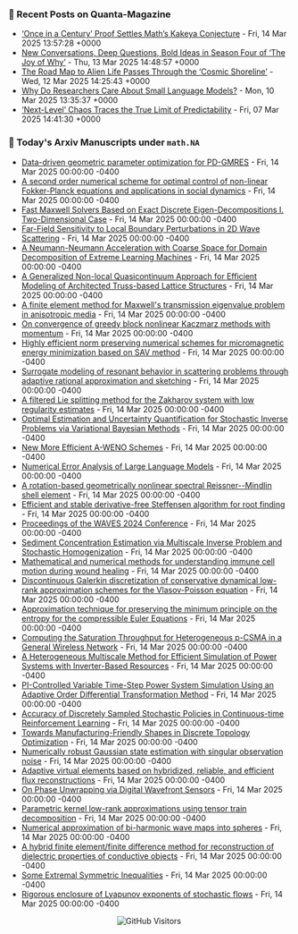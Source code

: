 ### 📝 Recent Posts on Quanta-Magazine
<!-- quanta starts -->
* <a href="https://www.quantamagazine.org/once-in-a-century-proof-settles-maths-kakeya-conjecture-20250314/">‘Once in a Century’ Proof Settles Math’s Kakeya Conjecture</a> - Fri, 14 Mar 2025 13:57:28 +0000
* <a href="https://www.quantamagazine.org/new-conversations-deep-questions-bold-ideas-in-season-four-of-the-joy-of-why-20250313/">New Conversations, Deep Questions, Bold Ideas in Season Four of ‘The Joy of Why’</a> - Thu, 13 Mar 2025 14:48:57 +0000
* <a href="https://www.quantamagazine.org/the-road-map-to-alien-life-passes-through-the-cosmic-shoreline-20250312/">The Road Map to Alien Life Passes Through the ‘Cosmic Shoreline’</a> - Wed, 12 Mar 2025 14:25:43 +0000
* <a href="https://www.quantamagazine.org/why-do-researchers-care-about-small-language-models-20250310/">Why Do Researchers Care About Small Language Models?</a> - Mon, 10 Mar 2025 13:35:37 +0000
* <a href="https://www.quantamagazine.org/next-level-chaos-traces-the-true-limit-of-predictability-20250307/">‘Next-Level’ Chaos Traces the True Limit of Predictability</a> - Fri, 07 Mar 2025 14:41:30 +0000
<!-- quanta ends -->


### 📝 Today's Arxiv Manuscripts under ``math.NA``
<!-- arxiv-math-na starts -->
* <a href="https://arxiv.org/abs/2503.09728">Data-driven geometric parameter optimization for PD-GMRES</a> - Fri, 14 Mar 2025 00:00:00 -0400
* <a href="https://arxiv.org/abs/2503.09848">A second order numerical scheme for optimal control of non-linear Fokker-Planck equations and applications in social dynamics</a> - Fri, 14 Mar 2025 00:00:00 -0400
* <a href="https://arxiv.org/abs/2503.09933">Fast Maxwell Solvers Based on Exact Discrete Eigen-Decompositions I. Two-Dimensional Case</a> - Fri, 14 Mar 2025 00:00:00 -0400
* <a href="https://arxiv.org/abs/2503.09998">Far-Field Sensitivity to Local Boundary Perturbations in 2D Wave Scattering</a> - Fri, 14 Mar 2025 00:00:00 -0400
* <a href="https://arxiv.org/abs/2503.10032">A Neumann-Neumann Acceleration with Coarse Space for Domain Decomposition of Extreme Learning Machines</a> - Fri, 14 Mar 2025 00:00:00 -0400
* <a href="https://arxiv.org/abs/2503.10134">A Generalized Non-local Quasicontinuum Approach for Efficient Modeling of Architected Truss-based Lattice Structures</a> - Fri, 14 Mar 2025 00:00:00 -0400
* <a href="https://arxiv.org/abs/2503.10165">A finite element method for Maxwell's transmission eigenvalue problem in anisotropic media</a> - Fri, 14 Mar 2025 00:00:00 -0400
* <a href="https://arxiv.org/abs/2503.10172">On convergence of greedy block nonlinear Kaczmarz methods with momentum</a> - Fri, 14 Mar 2025 00:00:00 -0400
* <a href="https://arxiv.org/abs/2503.10179">Highly efficient norm preserving numerical schemes for micromagnetic energy minimization based on SAV method</a> - Fri, 14 Mar 2025 00:00:00 -0400
* <a href="https://arxiv.org/abs/2503.10194">Surrogate modeling of resonant behavior in scattering problems through adaptive rational approximation and sketching</a> - Fri, 14 Mar 2025 00:00:00 -0400
* <a href="https://arxiv.org/abs/2503.10196">A filtered Lie splitting method for the Zakharov system with low regularity estimates</a> - Fri, 14 Mar 2025 00:00:00 -0400
* <a href="https://arxiv.org/abs/2503.10199">Optimal Estimation and Uncertainty Quantification for Stochastic Inverse Problems via Variational Bayesian Methods</a> - Fri, 14 Mar 2025 00:00:00 -0400
* <a href="https://arxiv.org/abs/2503.10221">New More Efficient A-WENO Schemes</a> - Fri, 14 Mar 2025 00:00:00 -0400
* <a href="https://arxiv.org/abs/2503.10251">Numerical Error Analysis of Large Language Models</a> - Fri, 14 Mar 2025 00:00:00 -0400
* <a href="https://arxiv.org/abs/2503.10314">A rotation-based geometrically nonlinear spectral Reissner--Mindlin shell element</a> - Fri, 14 Mar 2025 00:00:00 -0400
* <a href="https://arxiv.org/abs/2503.10402">Efficient and stable derivative-free Steffensen algorithm for root finding</a> - Fri, 14 Mar 2025 00:00:00 -0400
* <a href="https://arxiv.org/abs/2503.10453">Proceedings of the WAVES 2024 Conference</a> - Fri, 14 Mar 2025 00:00:00 -0400
* <a href="https://arxiv.org/abs/2503.10487">Sediment Concentration Estimation via Multiscale Inverse Problem and Stochastic Homogenization</a> - Fri, 14 Mar 2025 00:00:00 -0400
* <a href="https://arxiv.org/abs/2503.10552">Mathematical and numerical methods for understanding immune cell motion during wound healing</a> - Fri, 14 Mar 2025 00:00:00 -0400
* <a href="https://arxiv.org/abs/2503.10562">Discontinuous Galerkin discretization of conservative dynamical low-rank approximation schemes for the Vlasov-Poisson equation</a> - Fri, 14 Mar 2025 00:00:00 -0400
* <a href="https://arxiv.org/abs/2503.10612">Approximation technique for preserving the minimum principle on the entropy for the compressible Euler Equations</a> - Fri, 14 Mar 2025 00:00:00 -0400
* <a href="https://arxiv.org/abs/2503.09869">Computing the Saturation Throughput for Heterogeneous p-CSMA in a General Wireless Network</a> - Fri, 14 Mar 2025 00:00:00 -0400
* <a href="https://arxiv.org/abs/2503.09892">A Heterogeneous Multiscale Method for Efficient Simulation of Power Systems with Inverter-Based Resources</a> - Fri, 14 Mar 2025 00:00:00 -0400
* <a href="https://arxiv.org/abs/2503.09898">PI-Controlled Variable Time-Step Power System Simulation Using an Adaptive Order Differential Transformation Method</a> - Fri, 14 Mar 2025 00:00:00 -0400
* <a href="https://arxiv.org/abs/2503.09981">Accuracy of Discretely Sampled Stochastic Policies in Continuous-time Reinforcement Learning</a> - Fri, 14 Mar 2025 00:00:00 -0400
* <a href="https://arxiv.org/abs/2503.10133">Towards Manufacturing-Friendly Shapes in Discrete Topology Optimization</a> - Fri, 14 Mar 2025 00:00:00 -0400
* <a href="https://arxiv.org/abs/2503.10279">Numerically robust Gaussian state estimation with singular observation noise</a> - Fri, 14 Mar 2025 00:00:00 -0400
* <a href="https://arxiv.org/abs/2107.03716">Adaptive virtual elements based on hybridized, reliable, and efficient flux reconstructions</a> - Fri, 14 Mar 2025 00:00:00 -0400
* <a href="https://arxiv.org/abs/2405.15419">On Phase Unwrapping via Digital Wavefront Sensors</a> - Fri, 14 Mar 2025 00:00:00 -0400
* <a href="https://arxiv.org/abs/2406.06344">Parametric kernel low-rank approximations using tensor train decomposition</a> - Fri, 14 Mar 2025 00:00:00 -0400
* <a href="https://arxiv.org/abs/2409.11366">Numerical approximation of bi-harmonic wave maps into spheres</a> - Fri, 14 Mar 2025 00:00:00 -0400
* <a href="https://arxiv.org/abs/2409.20257">A hybrid finite element/finite difference method for reconstruction of dielectric properties of conductive objects</a> - Fri, 14 Mar 2025 00:00:00 -0400
* <a href="https://arxiv.org/abs/2206.04837">Some Extremal Symmetric Inequalities</a> - Fri, 14 Mar 2025 00:00:00 -0400
* <a href="https://arxiv.org/abs/2411.07064">Rigorous enclosure of Lyapunov exponents of stochastic flows</a> - Fri, 14 Mar 2025 00:00:00 -0400
<!-- arxiv-math-na ends -->

<div align="center">
  
![GitHub Visitors](https://api.visitorbadge.io/api/visitors?path=https%3A%2F%2Fgithub.com%2Flowrank&label=profile%20views&labelColor=%231e1e2e&countColor=%23cba6f7)



</div>
